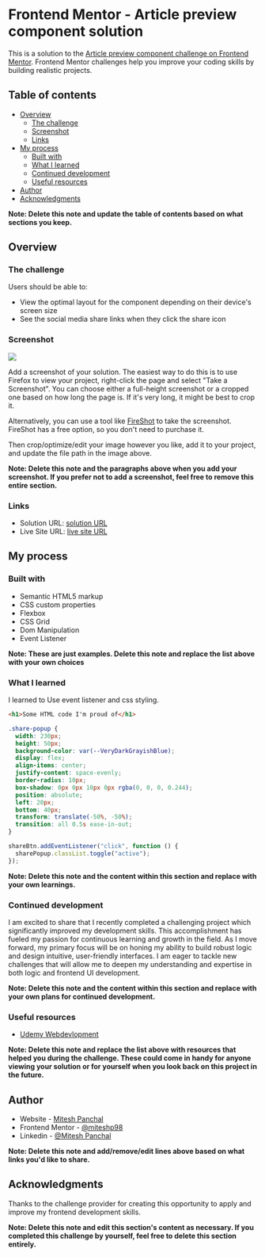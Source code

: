 # Frontend Mentor - Article preview component solution

This is a solution to the [Article preview component challenge on Frontend Mentor](https://www.frontendmentor.io/challenges/article-preview-component-dYBN_pYFT). Frontend Mentor challenges help you improve your coding skills by building realistic projects.

## Table of contents

- [Overview](#overview)
  - [The challenge](#the-challenge)
  - [Screenshot](#screenshot)
  - [Links](#links)
- [My process](#my-process)
  - [Built with](#built-with)
  - [What I learned](#what-i-learned)
  - [Continued development](#continued-development)
  - [Useful resources](#useful-resources)
- [Author](#author)
- [Acknowledgments](#acknowledgments)

**Note: Delete this note and update the table of contents based on what sections you keep.**

## Overview

### The challenge

Users should be able to:

- View the optimal layout for the component depending on their device's screen size
- See the social media share links when they click the share icon

### Screenshot

![](./screenshot.jpg)

Add a screenshot of your solution. The easiest way to do this is to use Firefox to view your project, right-click the page and select "Take a Screenshot". You can choose either a full-height screenshot or a cropped one based on how long the page is. If it's very long, it might be best to crop it.

Alternatively, you can use a tool like [FireShot](https://getfireshot.com/) to take the screenshot. FireShot has a free option, so you don't need to purchase it.

Then crop/optimize/edit your image however you like, add it to your project, and update the file path in the image above.

**Note: Delete this note and the paragraphs above when you add your screenshot. If you prefer not to add a screenshot, feel free to remove this entire section.**

### Links

- Solution URL: [ solution URL ](https://github.com/miteshp98/article-preview-component-master)
- Live Site URL: [ live site URL ](https://miteshp98.github.io/article-preview-component-master/)

## My process

### Built with

- Semantic HTML5 markup
- CSS custom properties
- Flexbox
- CSS Grid
- Dom Manipulation
- Event Listener

**Note: These are just examples. Delete this note and replace the list above with your own choices**

### What I learned

I learned to Use event listener and css styling.

```html
<h1>Some HTML code I'm proud of</h1>
```

```css
.share-popup {
  width: 230px;
  height: 50px;
  background-color: var(--VeryDarkGrayishBlue);
  display: flex;
  align-items: center;
  justify-content: space-evenly;
  border-radius: 10px;
  box-shadow: 0px 0px 10px 0px rgba(0, 0, 0, 0.244);
  position: absolute;
  left: 20px;
  bottom: 40px;
  transform: translate(-50%, -50%);
  transition: all 0.5s ease-in-out;
}
```

```js
shareBtn.addEventListener("click", function () {
  sharePopup.classList.toggle("active");
});
```

**Note: Delete this note and the content within this section and replace with your own learnings.**

### Continued development

I am excited to share that I recently completed a challenging project which significantly improved my development skills. This accomplishment has fueled my passion for continuous learning and growth in the field. As I move forward, my primary focus will be on honing my ability to build robust logic and design intuitive, user-friendly interfaces. I am eager to tackle new challenges that will allow me to deepen my understanding and expertise in both logic and frontend UI development.

**Note: Delete this note and the content within this section and replace with your own plans for continued development.**

### Useful resources

- [Udemy Webdevlopment](https://www.udemy.com/share/101W9C3@2s1lShiGH32a3OJHMYullps9bvMmvxO_kykXK5ZGloqkGQDHawnryvbZtrMeQ8y81A==/)

**Note: Delete this note and replace the list above with resources that helped you during the challenge. These could come in handy for anyone viewing your solution or for yourself when you look back on this project in the future.**

## Author

- Website - [Mitesh Panchal](https://miteshp98.github.io/portfolio-website/)
- Frontend Mentor - [@miteshp98](https://www.frontendmentor.io/profile/miteshp98)
- Linkedin - [@Mitesh Panchal](https://www.linkedin.com/in/mitesh-panchal-356558126/)

**Note: Delete this note and add/remove/edit lines above based on what links you'd like to share.**

## Acknowledgments

Thanks to the challenge provider for creating this opportunity to apply and improve my frontend development skills.

**Note: Delete this note and edit this section's content as necessary. If you completed this challenge by yourself, feel free to delete this section entirely.**
